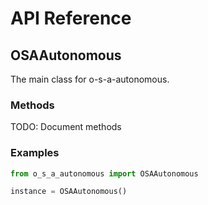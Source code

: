 # API Reference

## OSAAutonomous

The main class for o-s-a-autonomous.

### Methods

TODO: Document methods

### Examples

```python
from o_s_a_autonomous import OSAAutonomous

instance = OSAAutonomous()
```
